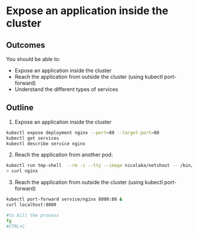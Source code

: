 # Expose an application inside the cluster

## Outcomes

You should be able to:
 - Expose an application inside the cluster
 - Reach the application from outside the cluster (using kubectl port-forward)
 - Understand the different types of services

## Outline

1. Expose an application inside the cluster

```bash
kubectl expose deployment nginx --port=80 --target-port=80
kubectl get services
kubectl describe service nginx
```

2. Reach the application from another pod:

```bash
kubectl run tmp-shell  --rm -i --tty --image nicolaka/netshoot -- /bin/bash
> curl nginx
```

3. Reach the application from outside the cluster (using kubectl port-forward)

```bash
kubectl port-forward service/nginx 8080:80 &
curl localhost:8080

#to kill the process
fg
#CTRL+C
```
